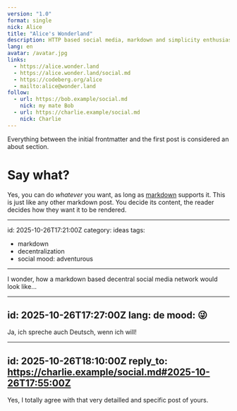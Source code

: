 ```yaml
---
version: "1.0"
format: single
nick: Alice
title: "Alice's Wonderland"
description: HTTP based social media, markdown and simplicity enthusiast
lang: en
avatar: /avatar.jpg
links:
  - https://alice.wonder.land
  - https://alice.wonder.land/social.md
  - https://codeberg.org/alice
  - mailto:alice@wonder.land
follow:
  - url: https://bob.example/social.md
    nick: my mate Bob
  - url: https://charlie.example/social.md
    nick: Charlie
---
```


Everything between the initial frontmatter and the first post is considered an about section.

# Say what?

Yes, you can do *whatever* you want, as long as [markdown](https://daringfireball.net/projects/markdown/) supports it.
This is just like any other markdown post. You decide its content, the reader decides how they want it to be rendered.

---
id: 2025-10-26T17:21:00Z
category: ideas
tags:
  - markdown
  - decentralization
  - social
mood: adventurous
---

I wonder, how a markdown based decentral social media network would look like...

---
id: 2025-10-26T17:27:00Z
lang: de
mood: 😜
---

Ja, ich spreche auch Deutsch, wenn ich will!

---
id: 2025-10-26T18:10:00Z
reply_to: https://charlie.example/social.md#2025-10-26T17:55:00Z
---

Yes, I totally agree with that very detailled and specific post of yours.

